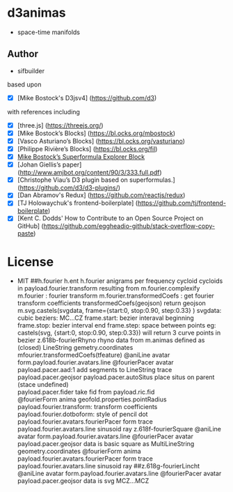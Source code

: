 
# d3animas

- space-time manifolds
  
## Author

- sifbuilder

based upon

- [x] [Mike Bostock's D3jsv4] (https://github.com/d3)

with references including

- [x] [three.js] (https://threejs.org/)
- [x] [Mike Bostock’s Blocks] (https://bl.ocks.org/mbostock)
- [x] [Vasco Asturiano’s Blocks] (https://bl.ocks.org/vasturiano)
- [x] [Philippe Rivière’s Blocks] (https://bl.ocks.org/fil)
- [x] [Mike Bostock’s Superformula Explorer Block](http://bl.ocks.org/mbostock/1021103)
- [x] [Johan Giellis’s paper] (http://www.amjbot.org/content/90/3/333.full.pdf)
- [x] [Christophe Viau’s D3 plugin based on superformulas.] (https://github.com/d3/d3-plugins/)
- [x] [Dan Abramov's Redux] (https://github.com/reactjs/redux)
- [x] [TJ Holowaychuk's frontend-boilerplate] (https://github.com/tj/frontend-boilerplate)
- [x] [Kent C. Dodds' How to Contribute to an Open Source Project on GitHub] (https://github.com/eggheadio-github/stack-overflow-copy-paste)

# License

- MIT
 ##h.fourier h.ent
    h.fourier anigrams per frequency cycloid
    cycloids in payload.fourier.transform resulting from m.fourier.complexify
 m.fourier : fourier transform
 m.fourier.transformedCoefs : get fourier transform coefficients
    transformedCoefs(geojson)
    return geojson
 m.svg.castels(svgdata, frame={start:0, stop:0.90, step:0.33} )
  svgdata: cubic beziers: MC...CZ
  frame.start: bezier interaval beginning
  frame.stop: bezier interval end
  frame.step: space between points
    eg: castels(svg, {start:0, stop:0.90, step:0.33}) will return 3 curve points in bezier
 z.618b-fourierRhyno
 rhyno data from m.animas
   defined as (closed) LineString gemetry.coordinates 
   mfourier.transformedCoefs(tfeature) 
     @aniLine avatar
       form.payload.fourier.avatars.line
     @fourierPacer avatar
       payload.pacer.aad:1 add segments to LineString trace
       payload.pacer.geojsor 
       payload.pacer.autoSitus place situs on parent (stace undefined)  
       payload.pacer.fider take fid from payload.ric.fid  
     @fourierForm anima
       geofold.properties.pointRadius
       payload.fourier.transform:  transform coefficients
       payload.fourier.dotboform:  style of pencil dot
       payload.fourier.avatars.fourierPacer  form trace
       payload.fourier.avatars.line  sinusoid ray
 z.618f-fourierSquare
     @aniLine avatar
       form.payload.fourier.avatars.line
     @fourierPacer avatar
       payload.pacer.geojsor
     data is basic square as MultiLineString geometry.coordinates
     @fourierForm anima
       payload.fourier.avatars.fourierPacer  form trace
       payload.fourier.avatars.line  sinusoid ray
 ##z.618g-fourierLincht
     @aniLine avatar
       form.payload.fourier.avatars.line
     @fourierPacer avatar
       payload.pacer.geojsor
     data is svg MCZ...MCZ
